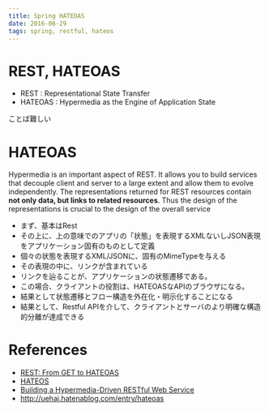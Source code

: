 ```yaml
---
title: Spring HATEOAS
date: 2016-06-29
tags: spring, restful, hateos
---
```



# REST, HATEOAS

+ REST : Representational State Transfer
+ HATEOAS : Hypermedia as the Engine of Application State

ことば難しい

# HATEOAS

Hypermedia is an important aspect of REST. It allows you to build services that decouple client and server to a large extent and allow them to evolve independently. The representations returned for REST resources contain **not only data, but links to related resources**. Thus the design of the representations is crucial to the design of the overall service


+ まず、基本はRest
+ その上に、上の意味でのアプリの「状態」を表現するXMLないしJSON表現をアプリケーション固有のものとして定義
+ 個々の状態を表現するXML/JSONに、固有のMimeTypeを与える
+ その表現の中に、リンクが含まれている
+ リンクを辿ることが、アプリケーションの状態遷移である。
+ この場合、クライアントの役割は、HATEOASなAPIのブラウザになる。
+ 結果として状態遷移とフロー構造を外在化・明示化することになる
+ 結果として、Restful APIを介して、クライアントとサーバのより明確な構造的分離が達成できる

# References

+ [REST: From GET to HATEOAS](http://www.slideshare.net/josdirksen/rest-from-get-to-hateoas)
+ [HATEOS](https://en.wikipedia.org/wiki/HATEOAS)
+ [Building a Hypermedia-Driven RESTful Web Service](http://spring.io/guides/gs/rest-hateoas/)
+ <http://uehaj.hatenablog.com/entry/hateoas>
